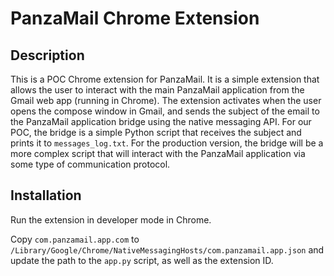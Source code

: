 # PanzaMail Chrome Extension

## Description  

This is a POC Chrome extension for PanzaMail. It is a simple extension that allows the user to interact with the main PanzaMail application from the Gmail web app (running in Chrome). The extension activates when the user opens the compose window in Gmail, and sends the subject of the email to the PanzaMail application bridge using the native messaging API. For our POC, the bridge is a simple Python script that receives the subject and prints it to ``messages_log.txt``. For the production version, the bridge will be a more complex script that will interact with the PanzaMail application via some type of communication protocol.

## Installation

Run the extension in developer mode in Chrome.

Copy ``com.panzamail.app.com`` to ``/Library/Google/Chrome/NativeMessagingHosts/com.panzamail.app.json`` and update the path to the ``app.py`` script, as well as the extension ID.